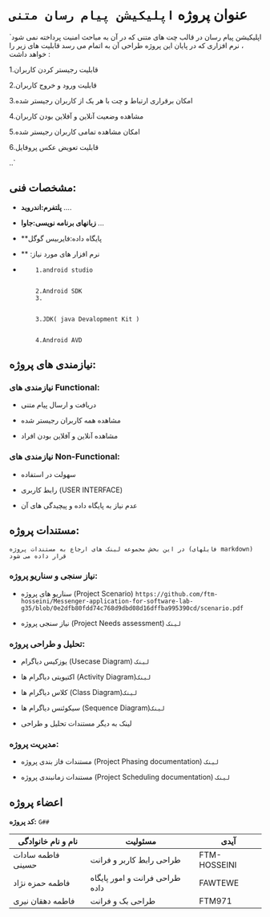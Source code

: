 # عنوان پروژه `اپلیکیشن پیام رسان متنی`


`اپلیکیشن پیام رسان در قالب چت های متنی که در آن به مباحث امنیت پرداخته نمی شود ، 
نرم افزاری که در پایان این پروژه طراحی آن به اتمام می رسد قابلیت های زیر را خواهد داشت :


1.قابلیت رجیستر کردن کاربران

2.قابلیت ورود و خروج کاربران

3.امکان برقراری ارتباط و چت با هر یک از کاربران رجیستر شده

4.مشاهده وضعیت آنلاین و آفلاین بودن کاربران

5.امکان مشاهده تمامی کاربران رجیستر شده

6.قابلیت تعویض عکس پروفایل

..` 

## مشخصات فنی:

+ **پلتفرم:اندروید** ....

+ **زبانهای برنامه نویسی:جاوا** ...

+ **پایگاه داده:فایربیس گوگل
+ ** :نرم افزار های مورد نیاز 
+    
          1.android studio


          2.Android SDK
          3.


          3.JDK( java Devalopment Kit )


          4.Android AVD 




## نیازمندی های پروژه:
 

### نیازمندی های Functional:

+ دریافت و ارسال پیام متنی

+ مشاهده همه کاربران رجیستر شده

+ مشاهده آنلاین و آفلاین بودن افراد

### نیازمندی های Non-Functional:

+ سهولت در استفاده

+ رابط کاربری (USER INTERFACE)

+ عدم نیاز به پایگاه داده و پیچیدگی های آن

## مستندات پروژه:

`در این بخش مجموعه لینک های ارجاع به مستندات پروژه (فایلهای markdown) قرار داده می شود`

### نیاز سنجی و سناریو پروژه:

+ سناریو های  پروژه (Project Scenario) ‍‍`https://github.com/ftm-hosseini/Messenger-application-for-software-lab-g35/blob/0e2dfb80fdd74c768d9dbd08d16dffba995390cd/scenario.pdf`

+ نیاز سنجی پروژه (Project Needs assessment)  `لینک`

### تحلیل و طراحی پروژه:

+ یوزکیس دیاگرام (Usecase Diagram) `لینک`

+ اکتیویتی دیاگرام ها (Activity Diagram)`لینک`

+ کلاس دیاگرام ها (Class Diagram)`لینک`

+ سیکوئنس دیاگرام ها (Sequence Diagram)`لینک`

+ لینک به دیگر مستندات تحلیل و طراحی

### مدیریت پروژه:

+ مستندات فاز بندی پروژه (Project Phasing documentation)  `لینک`

+ مستندات زمانبندی پروژه (Project Scheduling documentation) `لینک`

## اعضاء پروژه 



**کد پروژه:** `G##`

| نام و نام خانوادگی | مسئولیت  | آیدی |
|--------------------|----------|------|
|            فاطمه سادات حسینی        |             طراحی رابط کاربر و فرانت        |  FTM-HOSSEINI    |
|              فاطمه حمزه نژاد        |    طراحی فرانت و امور پایگاه داده          |     FAWTEWE  |
|             فاطمه دهقان نیری          |                    طراحی بک و فرانت       |    FTM971   |

